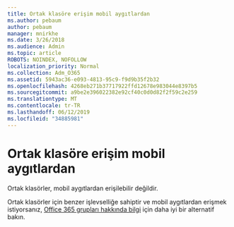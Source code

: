 ```yaml
---
title: Ortak klasöre erişim mobil aygıtlardan
ms.author: pebaum
author: pebaum
manager: mnirkhe
ms.date: 3/26/2018
ms.audience: Admin
ms.topic: article
ROBOTS: NOINDEX, NOFOLLOW
localization_priority: Normal
ms.collection: Adm_O365
ms.assetid: 5943ac36-e093-4813-95c9-f9d9b35f2b32
ms.openlocfilehash: 4268eb271b37717922ffd12678e983044e8397b5
ms.sourcegitcommit: a9be2e396022382e92cf40c0d0d82f2f59c2e259
ms.translationtype: MT
ms.contentlocale: tr-TR
ms.lasthandoff: 06/12/2019
ms.locfileid: "34885981"
---
```

# <a name="public-folder-access-from-mobile-devices"></a>Ortak klasöre erişim mobil aygıtlardan

Ortak klasörler, mobil aygıtlardan erişilebilir değildir.
  
Ortak klasörler için benzer işlevselliğe sahiptir ve mobil aygıtlardan erişmek istiyorsanız, [Office 365 grupları hakkında bilgi](https://support.office.com/article/learn-about-office-365-groups-b565caa1-5c40-40ef-9915-60fdb2d97fa2) için daha iyi bir alternatif bakın.
  